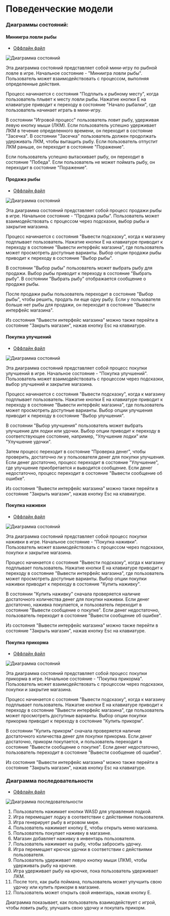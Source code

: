 # Поведенческие модели

### Диаграммы состояний:

#### Миниигра ловли рыбы

* [Оффлайн файл](diagrams/behavior/fishing.puml)

![Диаграмма состояний](diagrams/behavior/fishing.png)

Эта диаграмма состояний представляет собой мини-игру по рыбной ловле в игре. Начальное состояние - "Миниигра ловли рыбы". Пользователь может взаимодействовать с процессом, выполняя определенные действия.

Процесс начинается с состояния "Подплыть к рыбному месту", когда пользователь плывет к месту ловли рыбы. Нажатие кнопки E на клавиатуре приводит к переходу в состояние "Начало рыбалки", где пользователь начинает играть в мини-игру.

В состоянии "Игровой процесс" пользователь ловит рыбу, удерживая левую кнопку мыши (ЛКМ). Если пользователь успешно удерживает ЛКМ в течение определенного времени, он переходит в состояние "Засечка". В состоянии "Засечка" пользователь должен продолжать удерживать ЛКМ, чтобы вытащить рыбу. Если пользователь отпустит ЛКМ раньше, он переходит в состояние "Поражение".

Если пользователь успешно вытаскивает рыбу, он переходит в состояние "Победа". Если пользователь не может поймать рыбу, он переходит в состояние "Поражение".

#### Продажа рыбы

* [Оффлайн файл](diagrams/behavior/sellfish.puml)

![Диаграмма состояний](diagrams/behavior/sellfish.png)

Эта диаграмма состояний представляет собой процесс продажи рыбы в игре. Начальное состояние - "Продажа рыбы". Пользователь может взаимодействовать с процессом через подсказки, выбор рыбы и закрытие магазина.

Процесс начинается с состояния "Вывести подсказку", когда к магазину подплывает пользователь. Нажатие кнопки E на клавиатуре приводит к переходу в состояние "Вывести интерфейс магазина", где пользователь может просмотреть доступные варианты. Выбор опции продажи рыбы приводит к переходу в состояние "Выбор рыбы".

В состоянии "Выбор рыбы" пользователь может выбрать рыбу для продажи. Выбор рыбы приводит к переходу в состояние "Выбрать рыбу". В состоянии "Выбрать рыбу" отображается сообщение о продаже рыбы.

После продажи рыбы пользователь переходит в состояние "Выбор рыбы", чтобы решить, продать ли еще одну рыбу. Если у пользователя больше нет рыбы для продажи, он переходит в состояние "Вывести интерфейс магазина".

Из состояния "Вывести интерфейс магазина" можно также перейти в состояние "Закрыть магазин", нажав кнопку Esc на клавиатуре.

#### Покупка улучшений

* [Оффлайн файл](diagrams/behavior/buyupgrates.puml)

![Диаграмма состояний](diagrams/behavior/buyupgrates.png)

Эта диаграмма состояний представляет собой процесс покупки улучшений в игре. Начальное состояние - "Покупка улучшений". Пользователь может взаимодействовать с процессом через подсказки, выбор улучшений и закрытие магазина.

Процесс начинается с состояния "Вывести подсказку", когда к магазину подплывает пользователь. Нажатие кнопки E на клавиатуре приводит к переходу в состояние "Вывести интерфейс магазина", где пользователь может просмотреть доступные варианты. Выбор опции улучшения приводит к переходу в состояние "Выбор улучшения".

В состоянии "Выбор улучшения" пользователь может выбрать улучшение для лодки или удочки. Выбор опции приводит к переходу в соответствующее состояние, например, "Улучшение лодки" или "Улучшение удочки".

Затем процесс переходит в состояние "Проверка денег", чтобы проверить, достаточно ли у пользователя денег для покупки улучшения. Если денег достаточно, процесс переходит в состояние "Улучшение", где улучшение приобретается и выводится сообщение. Если денег недостаточно, процесс переходит в состояние "Вывести сообщение об ошибке".

Из состояния "Вывести интерфейс магазина" можно также перейти в состояние "Закрыть магазин", нажав кнопку Esc на клавиатуре.

#### Покупка наживки

* [Оффлайн файл](diagrams/behavior/buybait.puml)

![Диаграмма состояний](diagrams/behavior/buybait.png)

Эта диаграмма состояний представляет собой процесс покупки наживки в игре. Начальное состояние - "Покупка наживки". Пользователь может взаимодействовать с процессом через подсказки, покупки и закрытие магазина.

Процесс начинается с состояния "Вывести подсказку", когда к магазину подплывает пользователь. Нажатие кнопки E на клавиатуре приводит к переходу в состояние "Вывести интерфейс магазина", где пользователь может просмотреть доступные варианты. Выбор опции покупки наживки приводит к переходу в состояние "Купить наживку".

В состоянии "Купить наживку" сначала проверяется наличие достаточного количества денег для покупки наживки. Если денег достаточно, наживка покупается, и пользователь переходит в состояние "Вывести сообщение о покупке". Если денег недостаточно, пользователь переходит в состояние "Вывести сообщение об ошибке".

Из состояния "Вывести интерфейс магазина" можно также перейти в состояние "Закрыть магазин", нажав кнопку Esc на клавиатуре.

#### Покупка прикорма

* [Оффлайн файл](diagrams/behavior/buylure.puml)

![Диаграмма состояний](diagrams/behavior/buylure.png)

Эта диаграмма состояний представляет собой процесс покупки прикорма в игре. Начальное состояние - "Покупка прикорма". Пользователь может взаимодействовать с процессом через подсказки, покупки и закрытие магазина.

Процесс начинается с состояния "Вывести подсказку", когда к магазину подплывает пользователь. Нажатие кнопки E на клавиатуре приводит к переходу в состояние "Вывести интерфейс магазина", где пользователь может просмотреть доступные варианты. Выбор опции покупки прикорма приводит к переходу в состояние "Купить прикорм".

В состоянии "Купить прикорм" сначала проверяется наличие достаточного количества денег для покупки прикорма. Если денег достаточно, прикорм покупается, и пользователь переходит в состояние "Вывести сообщение о покупке". Если денег недостаточно, пользователь переходит в состояние "Вывести сообщение об ошибке".

Из состояния "Вывести интерфейс магазина" можно также перейти в состояние "Закрыть магазин", нажав кнопку Esc на клавиатуре.

### Диаграмма последовательности

* [Оффлайн файл](diagrams/behavior/sequence_diagram.puml.puml)

![Диаграмма последовательности](diagrams/behavior/sequence_diagram.png)

1. Пользователь нажимает кнопки WASD для управления лодкой.
2. Игра перемещает лодку в соответствии с действиями пользователя.
3. Игра генерирует рыбу в игровом мире.
4. Пользователь нажимает кнопку E, чтобы открыть меню магазина.
5. Пользователь покупает наживку в магазине.
6. Магазин добавляет наживку в инвентарь пользователя.
7. Пользователь нажимает на рыбу, чтобы забросить удочку.
8. Игра перемещает крючок удочки в соответствии с действиями пользователя.
9. Пользователь удерживает левую кнопку мыши (ЛКМ), чтобы удерживать рыбу на крючке.
10. Игра удерживает рыбу на крючке, пока пользователь удерживает ЛКМ.
11. После того, как рыба поймана, пользователь может улучшить свою удочку или купить прикорм в магазине.
12. Пользователь может открыть свой инвентарь, нажав кнопку E.

Диаграмма показывает, как пользователь взаимодействует с игрой, чтобы ловить рыбу, улучшать свою удочку и покупать прикорм.